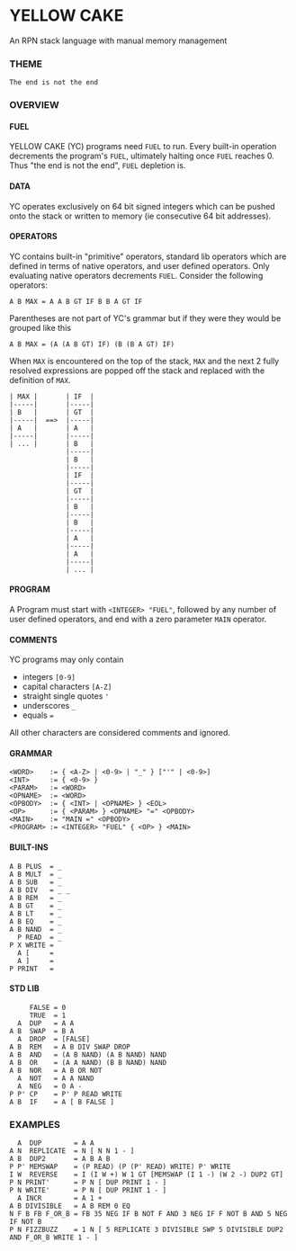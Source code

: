 # YELLOW CAKE

An RPN stack language with manual memory management

### THEME

    The end is not the end

### OVERVIEW

#### FUEL

YELLOW CAKE (YC) programs need `FUEL` to run. Every built-in operation decrements the program's `FUEL`, ultimately halting once `FUEL` reaches 0.
Thus "the end is not the end", `FUEL` depletion is.

#### DATA

YC operates exclusively on 64 bit signed integers which can be pushed onto the stack or written to memory (ie consecutive 64 bit addresses).

#### OPERATORS

YC contains built-in "primitive" operators, standard lib operators which are defined in terms of native operators, and user defined operators. Only evaluating native operators decrements `FUEL`.
Consider the following operators:

    A B MAX = A A B GT IF B B A GT IF

Parentheses are not part of YC's grammar but if they were they would be grouped like this

    A B MAX = (A (A B GT) IF) (B (B A GT) IF)

When `MAX` is encountered on the top of the stack, `MAX` and the next 2 fully resolved expressions are popped off the stack and replaced with the definition of `MAX`.

```
| MAX |       | IF  |
|-----|       |-----|
| B   |       | GT  |
|-----|  ==>  |-----|
| A   |       | A   |
|-----|       |-----|
| ... |       | B   |
              |-----|
              | B   |
              |-----|
              | IF  |
              |-----|
              | GT  |
              |-----|
              | B   |
              |-----|
              | B   |
              |-----|
              | A   |
              |-----|
              | A   |
              |-----|
              | ... |
```

#### PROGRAM

A Program must start with `<INTEGER> "FUEL"`, followed by any number of user defined operators, and end with a zero parameter `MAIN` operator.

#### COMMENTS

YC programs may only contain
- integers `[0-9]`
- capital characters `[A-Z]`
- straight single quotes `'`
- underscores `_`
- equals `=`

All other characters are considered comments and ignored.

#### GRAMMAR

    <WORD>    := { <A-Z> | <0-9> | "_" } ["'" | <0-9>]
    <INT>     := { <0-9> }
    <PARAM>   := <WORD>
    <OPNAME>  := <WORD>
    <OPBODY>  := { <INT> | <OPNAME> } <EOL>
    <OP>      := { <PARAM> } <OPNAME> "=" <OPBODY>
    <MAIN>    := "MAIN =" <OPBODY>
    <PROGRAM> := <INTEGER> "FUEL" { <OP> } <MAIN>

#### BUILT-INS
    A B PLUS  = _
    A B MULT  = _
    A B SUB   = _
    A B DIV   = _ _
    A B REM   = _
    A B GT    = _
    A B LT    = _
    A B EQ    = _
    A B NAND  = _
      P READ  = _
    P X WRITE =
      A [     =
      A ]     =
    P PRINT   =

#### STD LIB
         FALSE = 0
         TRUE  = 1
      A  DUP   = A A
    A B  SWAP  = B A
      A  DROP  = [FALSE]
    A B  REM   = A B DIV SWAP DROP
    A B  AND   = (A B NAND) (A B NAND) NAND
    A B  OR    = (A A NAND) (B B NAND) NAND
    A B  NOR   = A B OR NOT
      A  NOT   = A A NAND
      A  NEG   = 0 A -
    P P' CP    = P' P READ WRITE
    A B  IF    = A [ B FALSE ]

### EXAMPLES
      A  DUP        = A A
    A N  REPLICATE  = N [ N N 1 - ]
    A B  DUP2       = A B A B
    P P' MEMSWAP    = (P READ) (P (P' READ) WRITE) P' WRITE
    I W  REVERSE    = I (I W +) W 1 GT [MEMSWAP (I 1 -) (W 2 -) DUP2 GT]
    P N PRINT'      = P N [ DUP PRINT 1 - ]
    P N WRITE'      = P N [ DUP PRINT 1 - ]
      A INCR        = A 1 +
    A B DIVISIBLE   = A B REM 0 EQ
    N F B FB F_OR_B = FB 35 NEG IF B NOT F AND 3 NEG IF F NOT B AND 5 NEG IF NOT B
    P N FIZZBUZZ    = 1 N [ 5 REPLICATE 3 DIVISIBLE SWP 5 DIVISIBLE DUP2 AND F_OR_B WRITE 1 - ]
